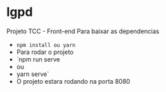 # lgpd
Projeto TCC - Front-end
Para baixar as dependencias
  - `npm install ou yarn`
  - Para rodar o projeto
  - `npm run serve
  -  ou 
  -  yarn serve`
- O projeto estara rodando na porta 8080
